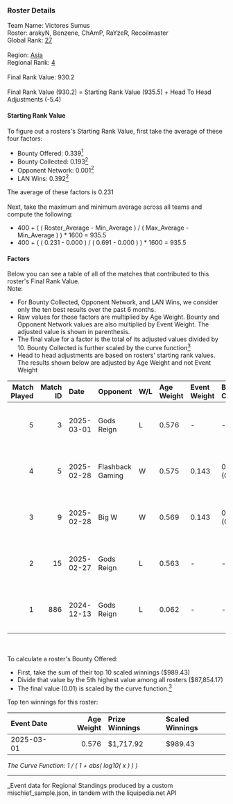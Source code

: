 ### Roster Details<br />
Team Name: Victores Sumus<br />
Roster: arakyN, Benzene, ChAmP, RaYzeR, Recoilmaster<br />
Global Rank: [27](../../standings_global_2025_06_02.md)<br />
<br />
Region: [Asia]( ../../standings_asia_2025_06_02.md)<br />
Regional Rank: [4]( ../../standings_asia_2025_06_02.md)<br />
<br />
Final Rank Value:  930.2<br />
<br />
Final Rank Value (930.2) = Starting Rank Value (935.5) + Head To Head Adjustments (-5.4)<br />

#### Starting Rank Value<br />
To figure out a rosters's Starting Rank Value, first take the average of these four factors:<br />
- Bounty Offered: 0.339[<sup>1</sup>](#table2)
- Bounty Collected: 0.193[<sup>2</sup>](#table1)
- Opponent Network: 0.001[<sup>2</sup>](#table1)
- LAN Wins: 0.392[<sup>2</sup>](#table1)

The average of these factors is 0.231<br />
<br />
Next, take the maximum and minimum average across all teams and compute the following:<br />
- 400 + ( ( Roster_Average - Min_Average ) / ( Max_Average - Min_Average ) ) * 1600 = 935.5
- 400 + ( ( 0.231 - 0.000 ) / ( 0.691 - 0.000 ) ) * 1600 = 935.5


#### Factors<br />
Below you can see a table of all of the matches that contributed to this roster's Final Rank Value.<br />
Note:<br />

- For Bounty Collected, Opponent Network, and LAN Wins, we consider only the ten best results over the past 6 months.
- Raw values for those factors are multiplied by Age Weight. Bounty and Opponent Network values are also multiplied by Event Weight. The adjusted value is shown in parenthesis.
- The final value for a factor is the total of its adjusted values divided by 10. Bounty Collected is further scaled by the curve function[<sup>3</sup>](#curveFunction)
- Head to head adjustments are based on rosters' starting rank values. The results shown below are adjusted by Age Weight and not Event Weight
<span id="table1"></span><br />


| Match Played | Match ID | Date       | Opponent         | W/L | Age Weight | Event Weight | Bounty Collected | Opponent Network | LAN Wins  | H2H Adj. | Roster                                       |
| -: | -: | :- | :- | :- | :- | :- | :- | :- | :- | -: | :- |
|            5 |        3 | 2025-03-01 | Gods Reign       | L   | 0.576      | -            | -                | -                | -         |    -6.16 | arakyN, Benzene, ChAmP, RaYzeR, Recoilmaster |
|            4 |        5 | 2025-02-28 | Flashback Gaming | W   | 0.575      | 0.143        | 0.004 (0.000)    | 0.102 (0.008)    | 1 (0.575) |     5.53 | arakyN, Benzene, ChAmP, RaYzeR, Recoilmaster |
|            3 |        9 | 2025-02-28 | Big W            | W   | 0.569      | 0.143        | 0.004 (0.000)    | 0.011 (0.001)    | 1 (0.569) |     2.08 | arakyN, Benzene, ChAmP, RaYzeR, Recoilmaster |
|            2 |       15 | 2025-02-27 | Gods Reign       | L   | 0.563      | -            | -                | -                | -         |    -6.21 | arakyN, Benzene, ChAmP, RaYzeR, Recoilmaster |
|            1 |      886 | 2024-12-13 | Gods Reign       | L   | 0.062      | -            | -                | -                | -         |    -0.59 | arakyN, Benzene, ChAmP, RaYzeR, Recoilmaster |

<br />
<span id="table2"></span><br />
To calculate a roster's Bounty Offered:<br />

- First, take the sum of their top 10 scaled winnings ($989.43)
- Divide that value by the 5th highest value among all rosters ($87,854.17)
- The final value (0.01) is scaled by the curve function.[<sup>3</sup>](#curveFunction)

Top ten winnings for this roster:<br />

| Event Date | Age Weight | Prize Winnings | Scaled Winnings |
| :- | -: | :- | :- |
| 2025-03-01 |      0.576 | $1,717.92      | $989.43         |


<span id="curveFunction"></span>_The Curve Function: 1 / ( 1 + abs( log10( x ) ) )_<br />

---
_Event data for Regional Standings produced by a custom mischief_sample.json, in tandem with the liquipedia.net API<br />
